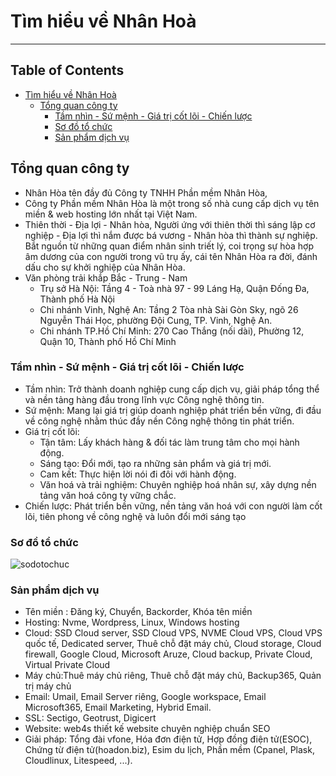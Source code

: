 # Tìm hiểu về Nhân Hoà
***
## Table of Contents

- [Tìm hiểu về Nhân Hoà](#tìm-hiểu-về-nhân-hoà)
  - [Tổng quan công ty](#tổng-quan-công-ty)
    - [Tầm nhìn - Sứ mệnh - Giá trị cốt lõi - Chiến lược](#tầm-nhìn---sứ-mệnh---giá-trị-cốt-lõi---chiến-lược)
    - [Sơ đồ tổ chức](#sơ-đồ-tổ-chức)
    - [Sản phẩm dịch vụ](#sản-phẩm-dịch-vụ)

## Tổng quan công ty
- Nhân Hòa tên đầy đủ Công ty TNHH Phần mềm Nhân Hòa,
- Công ty Phần mềm Nhân Hòa là một trong số nhà cung cấp dịch vụ tên miền & web hosting lớn nhất tại Việt Nam.
- Thiên thời - Địa lợi - Nhân hòa, Người ứng với thiên thời thì sáng lập cơ nghiệp - Địa lợi thì nắm được bá vương - Nhân hòa thì thành sự nghiệp. Bắt nguồn từ những quan điểm nhân sinh triết lý, coi trọng sự hòa hợp âm dương của con người trong vũ trụ ấy, cái tên Nhân Hòa ra đời, đánh dấu cho sự khởi nghiệp của Nhân Hòa.
- Văn phòng trải khắp Bắc - Trung - Nam
    - Trụ sở Hà Nội: Tầng 4 - Toà nhà 97 - 99 Láng Hạ, Quận Đống Đa, Thành phố Hà Nội
    - Chi nhánh Vinh, Nghệ An: Tầng 2 Tòa nhà Sài Gòn Sky, ngõ 26 Nguyễn Thái Học, phường Đội Cung, TP. Vinh, Nghệ An.
    - Chi nhánh TP.Hồ Chí Minh: 270 Cao Thắng (nối dài), Phường 12, Quận 10, Thành phố Hồ Chí Minh

### Tầm nhìn - Sứ mệnh - Giá trị cốt lõi - Chiến lược
- Tầm nhìn: Trở thành doanh nghiệp cung cấp dịch vụ, giải pháp tổng thể và nền tảng hàng đầu trong lĩnh vực Công nghệ thông tin.
- Sứ mệnh: Mang lại giá trị giúp doanh nghiệp phát triển bền vững, đi đầu về công nghệ nhằm thúc đầy nền Công nghệ thông tin phát triển.
- Giá trị cốt lõi:
    - Tận tâm: Lấy khách hàng & đối tác làm trung tâm cho mọi hành động.
    - Sáng tạo: Đổi mới, tạo ra những sản phẩm và giá trị mới.
    - Cam kết: Thực hiện lời nói đi đôi với hành động.
    - Văn hoá và trải nghiệm: Chuyên nghiệp hoá nhân sự, xây dựng nền tảng văn hoá công ty vững chắc.
- Chiến lược: Phát triển bền vững, nền tảng văn hoá với con người làm cốt lõi, tiên phong về công nghệ và luôn đổi mới sáng tạo
### Sơ đồ tổ chức 
![sodotochuc](https://i.imgur.com/veO8Rtv.png)
### Sản phẩm dịch vụ
- Tên miền : Đăng ký, Chuyển, Backorder, Khóa tên miền
- Hosting: Nvme, Wordpress, Linux, Windows hosting
- Cloud: SSD Cloud server, SSD Cloud VPS, NVME Cloud VPS, Cloud VPS quốc tế, Dedicated server, Thuê chỗ đặt máy chủ, Cloud storage, Cloud firewall, Google Cloud, Microsoft Aruze, Cloud backup, Private Cloud, Virtual Private Cloud
- Máy chủ:Thuê máy chủ riêng, Thuê chỗ đặt máy chủ, Backup365, Quản trị máy chủ 
- Email: Umail, Email Server riêng, Google workspace, Email Microsoft365, Email Marketing, Hybrid Email.
- SSL: Sectigo, Geotrust, Digicert 
- Website: web4s thiết kế website chuyên nghiệp chuẩn SEO
- Giải pháp: Tổng đài vfone, Hóa đơn điện tử, Hợp đồng điện tử(ESOC), Chứng từ điện tử(hoadon.biz), Esim du lịch, Phần mềm (Cpanel, Plask, Cloudlinux, Litespeed, ...).
